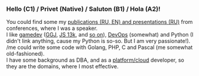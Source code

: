### Hello (C1) / Privet (Native) / Saluton (B1) / Hola (A2)!
  
You could find some my [publications (RU, EN) and presentations (RU)](https://github.com/Areso/presentations-publications)  from conferences, where I was a speaker.  
I like [gamedev](https://github.com/Areso/1255-burgomaster) ([GGJ](https://github.com/Areso/mmorpg-ggj2020), [JS 13k](https://github.com/Areso/js-kiseijuu), and [so on](https://github.com/Areso/Tasogare-doki)), [DevOps](https://github.com/Areso/Webinar-ansible) (somewhat) and Python (I didn't link anything, cause my Python is so-so. But I am very passionate!).  
/me could write some code with Golang, PHP, C and Pascal (me somewhat old-fashioned).  
I have some background as DBA, and as a [platform/cloud](https://github.com/Areso/Webinar-ansible) developer, so they are the domains, where I most effective.  
